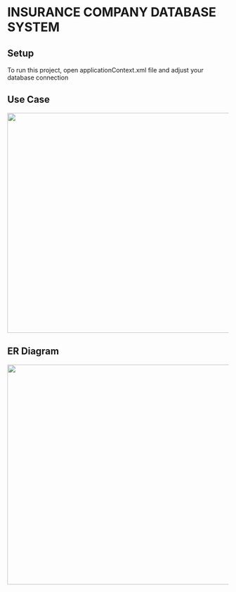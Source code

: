 # INSURANCE COMPANY DATABASE SYSTEM


## Setup
To run this project, open applicationContext.xml file and adjust your database connection



## Use Case

<img src="https://github.com/KaanGunturk/TermProjectt/blob/master/images/UseCase.jpg" width="1000" height="500">

## ER Diagram

<img src="https://github.com/KaanGunturk/TermProjectt/blob/master/images/Er%20Diagram.png" width="1000" height="500">

